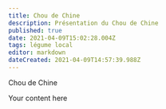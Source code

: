 ```yaml
---
title: Chou de Chine
description: Présentation du Chou de Chine 
published: true
date: 2021-04-09T15:02:28.004Z
tags: légume local
editor: markdown
dateCreated: 2021-04-09T14:57:39.988Z
---
```


Chou de Chine

Your content here